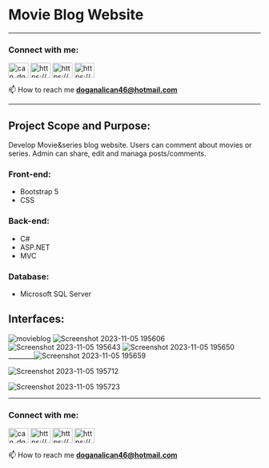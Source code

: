# Movie Blog Website
___________________________________________________________________________________________________________________
<h3 align="left">Connect with me:</h3>
<p align="left">
<a href="https://twitter.com/can_dgn46" target="blank"><img align="center" src="https://raw.githubusercontent.com/rahuldkjain/github-profile-readme-generator/master/src/images/icons/Social/twitter.svg" alt="can_dgn46" height="30" width="40" /></a>
<a href="https://linkedin.com/in/https://www.linkedin.com/in/doganalican46/" target="blank"><img align="center" src="https://raw.githubusercontent.com/rahuldkjain/github-profile-readme-generator/master/src/images/icons/Social/linked-in-alt.svg" alt="https://www.linkedin.com/in/doganalican46/" height="30" width="40" /></a>
<a href="https://fb.com/https://www.facebook.com/doganalican46/" target="blank"><img align="center" src="https://raw.githubusercontent.com/rahuldkjain/github-profile-readme-generator/master/src/images/icons/Social/facebook.svg" alt="https://www.facebook.com/doganalican46/" height="30" width="40" /></a>
<a href="https://instagram.com/https://www.instagram.com/can.dgn.46/" target="blank"><img align="center" src="https://raw.githubusercontent.com/rahuldkjain/github-profile-readme-generator/master/src/images/icons/Social/instagram.svg" alt="https://www.instagram.com/can.dgn.46/" height="30" width="40" /></a>
</p>

📫 How to reach me **doganalican46@hotmail.com**
___________________________________________________________________________________________________________________
## Project Scope and Purpose:

Develop Movie&series blog website. Users can comment about movies or series. Admin can share, edit and managa posts/comments.

  
### Front-end:
* Bootstrap 5
* CSS

### Back-end:
* C#
* ASP.NET
* MVC

### Database:
* Microsoft SQL Server




## Interfaces:
![movieblog](https://github.com/doganalican46/MovieBlogWebsite/assets/76850300/e6e7bd35-35b3-464a-9cb5-b8af82be3953)
![Screenshot 2023-11-05 195606](https://github.com/doganalican46/MovieBlogWebsite/assets/76850300/05262cdc-f1c6-4215-9b88-bf7aa649c022)
![Screenshot 2023-11-05 195643](https://github.com/doganalican46/MovieBlogWebsite/assets/76850300/1e53571d-fccd-4d2d-9de4-e2ddff8c4194)
![Screenshot 2023-11-05 195650](https://github.com/doganalican46/MovieBlogWebsite/assets/76850300/8a90359f-380a-485c-8ec7-cc56040860fd)
________![Screenshot 2023-11-05 195659](https://github.com/doganalican46/MovieBlogWebsite/assets/76850300/9c219766-2163-4804-82c7-3c242c6540eb)

![Screenshot 2023-11-05 195712](https://github.com/doganalican46/MovieBlogWebsite/assets/76850300/15367653-2559-4902-88f5-3ebcafdde1f4)

![Screenshot 2023-11-05 195723](https://github.com/doganalican46/MovieBlogWebsite/assets/76850300/9e4d5d62-0397-4aa4-a2c9-ea5a33c6cb59)

___________________________________________________________________________________________________________


<h3 align="left">Connect with me:</h3>
<p align="left">
<a href="https://twitter.com/can_dgn46" target="blank"><img align="center" src="https://raw.githubusercontent.com/rahuldkjain/github-profile-readme-generator/master/src/images/icons/Social/twitter.svg" alt="can_dgn46" height="30" width="40" /></a>
<a href="https://linkedin.com/in/https://www.linkedin.com/in/doganalican46/" target="blank"><img align="center" src="https://raw.githubusercontent.com/rahuldkjain/github-profile-readme-generator/master/src/images/icons/Social/linked-in-alt.svg" alt="https://www.linkedin.com/in/doganalican46/" height="30" width="40" /></a>
<a href="https://fb.com/https://www.facebook.com/doganalican46/" target="blank"><img align="center" src="https://raw.githubusercontent.com/rahuldkjain/github-profile-readme-generator/master/src/images/icons/Social/facebook.svg" alt="https://www.facebook.com/doganalican46/" height="30" width="40" /></a>
<a href="https://instagram.com/https://www.instagram.com/can.dgn.46/" target="blank"><img align="center" src="https://raw.githubusercontent.com/rahuldkjain/github-profile-readme-generator/master/src/images/icons/Social/instagram.svg" alt="https://www.instagram.com/can.dgn.46/" height="30" width="40" /></a>
</p>

📫 How to reach me **doganalican46@hotmail.com**
